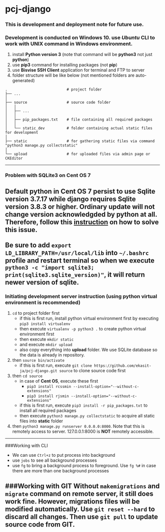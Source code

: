 # pcj-django
### This is development and deployment note for future use.

### Development is conducted on Windows 10.  use _Ubuntu_ CLI to work with UNIX command in Windows environment.
1. install **Python version 3** (note that command will be **python3** not just **python**)
2. use **pip3** command for installing packages (not **pip**)
3. use **Bisvise SSH Client** application for terminal and FTP to server
4. folder structure will be like below (not mentioned folders are auto-generated)

```
.                           # project folder
├── ...
│
├── source                  # source code folder
│   │
│   ├── ...
│   │
│   ├── pip_packages.txt    # file containing all required packages
│   │
│   └── static_dev          # folder containing actual static files for development
│
├── static                  # for gathering static files via command "python3 manage.py collectstatic"
│
└── upload                  # for uploaded files via admin page or CKEditor
```
---

### Problem with SQLite3 on Cent OS 7
Default python in Cent OS 7 persist to use Sqlite version 3.7.17 while django requires Sqlite version 3.8.3 or higher.  Ordinary update will not change version acknowledgded by python at all.  Therefore, follow this [instruction](http://www.djaodjin.com/blog/django-2-2-with-sqlite-3-on-centos-7.blog.html) on how to solve this issue.<br/>
<br/>
Be sure to add `export LD_LIBRARY_PATH=/usr/local/lib` into `~/.bashrc` profile and restart terminal so when we execute `python3 -c "import sqlite3; print(sqlite3.sqlite_version)"`, it will return newer version of sqlite.
---

### Initiating development server instruction (using python virtual environment is recommended)
1. `cd` to project folder first
   - if this is first run, install python virtual environment first by executing `pip3 install virtualenv`
   - then execute `virtualenv -p python3 .` to create python virtual environment first
   - then execute `mkdir static`
   - and execute `mkdir upload`
   - also copy everything into **upload** folder.  We use SQLite database so the data is already in repository.
2. then `source bin/activate`
   - if this is first run, execute `git clone https://github.com/ekasit-ja/pcj-django.git source` to clone source code first
3. then `cd source`
   - in case of **Cent OS**, execute these first
     - `pip3 install rcssmin --install-option="--without-c-extensions"`
     - `pip3 install rjsmin --install-option="--without-c-extensions"`
   - if this is first run, execute `pip3 install -r pip_packages.txt` to install all required packages
   - then execute `python3 manage.py collectstatic` to acquire all static files into **static** folder
4. then `python3 manage.py runserver 0.0.0.0:8000`.  Note that this is remotely access to server.  127.0.0.1:8000 is **NOT** remotely accessible.
---

###Working with CLI
- We can use `Ctrl+z` to put process into background
- use `jobs` to see all background processes
- use `fg` to bring a background process to foreground.  Use `fg %#` in case there are more than one background processes

###Working with GIT
Without `makemigrations` and `migrate` command on remote server, it still does work fine.  However, migrations files will be modified automatically.  Use `git reset --hard` to discard all changes.  Then use `git pull` to update source code from GIT.
---
